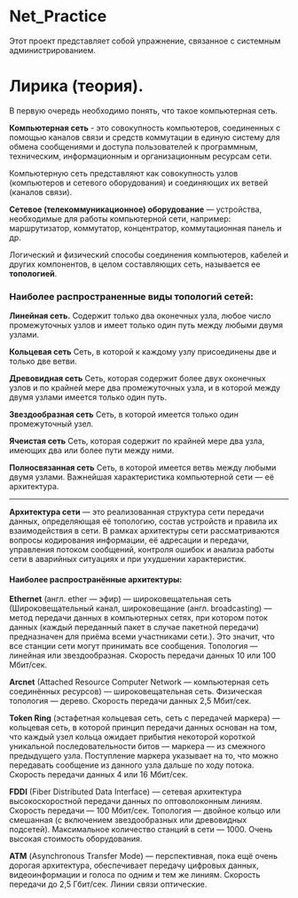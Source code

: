# Net_Practice

Этот проект представляет собой упражнение, связанное с системным администрированием.

<h1> Лирика (теория). </h1>

В первую очередь необходимо понять, что такое компьютерная сеть.

**Компьютерная сеть** - это совокупность компьютеров, соединенных с помощью каналов связи и средств коммутации в единую систему для обмена сообщениями и доступа пользователей к программным, техническим, информационным и организационным ресурсам сети.

Компьютерную сеть представляют как совокупность узлов (компьютеров и сетевого оборудования) и соединяющих их ветвей (каналов связи).

**Сетевое (телекоммуникационное) оборудование** — устройства, необходимые для работы компьютерной сети, например: маршрутизатор, коммутатор, концентратор, коммутационная панель и др. 

Логический и физический способы соединения компьютеров, кабелей и других компонентов, в целом составляющих сеть, называется ее **топологией**.

<h3> Наиболее распространенные виды топологий сетей: </h3>

**Линейная сеть.**
Содержит только два оконечных узла, любое число промежуточных узлов и имеет только один путь между любыми двумя узлами.

**Кольцевая сеть**
Сеть, в которой к каждому узлу присоединены две и только две ветви.

**Древовидная сеть**
Сеть, которая содержит более двух оконечных узлов и по крайней мере два промежуточных узла, и в которой между двумя узлами имеется только один путь.

**Звездообразная сеть**
Сеть, в которой имеется только один промежуточный узел.

**Ячеистая сеть**
Сеть, которая содержит по крайней мере два узла, имеющих два или более пути между ними.

**Полносвязанная сеть**
Сеть, в которой имеется ветвь между любыми двумя узлами. Важнейшая характеристика компьютерной сети — её архитектура.
__________________
**Архитектура сети** — это реализованная структура сети передачи данных, определяющая её топологию, состав устройств и правила их взаимодействия в сети. В рамках архитектуры сети рассматриваются вопросы кодирования информации, её адресации и передачи, управления потоком сообщений, контроля ошибок и анализа работы сети в аварийных ситуациях и при ухудшении характеристик.

<h4> Наиболее распространённые архитектуры: </h4>

**Ethernet** (англ. ether — эфир) — широковещательная сеть (Широковещательный канал, широковещание (англ. broadcasting) — метод передачи данных в компьютерных сетях, при котором поток данных (каждый переданный пакет в случае пакетной передачи) предназначен для приёма всеми участниками сети.). Это значит, что все станции сети могут принимать все сообщения. Топология — линейная или звездообразная. Скорость передачи данных 10 или 100 Мбит/сек.

**Arcnet** (Attached Resource Computer Network — компьютерная сеть соединённых ресурсов) — широковещательная сеть. Физическая топология — дерево. Скорость передачи данных 2,5 Мбит/сек.

**Token Ring** (эстафетная кольцевая сеть, сеть с передачей маркера) — кольцевая сеть, в которой принцип передачи данных основан на том, что каждый узел кольца ожидает прибытия некоторой короткой уникальной последовательности битов — маркера — из смежного предыдущего узла. Поступление маркера указывает на то, что можно передавать сообщение из данного узла дальше по ходу потока. Скорость передачи данных 4 или 16 Мбит/сек.

**FDDI** (Fiber Distributed Data Interface) — сетевая архитектура высокоскоростной передачи данных по оптоволоконным линиям. Скорость передачи — 100 Мбит/сек. Топология — двойное кольцо или смешанная (с включением звездообразных или древовидных подсетей). Максимальное количество станций в сети — 1000. Очень высокая стоимость оборудования.

**АТМ** (Asynchronous Transfer Mode) — перспективная, пока ещё очень дорогая архитектура, обеспечивает передачу цифровых данных, видеоинформации и голоса по одним и тем же линиям. Скорость передачи до 2,5 Гбит/сек. Линии связи оптические.